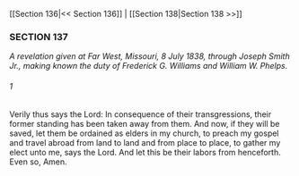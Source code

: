 [[Section 136|<< Section 136]]  |  [[Section 138|Section 138 >>]]

### SECTION 137

*A revelation given at Far West, Missouri, 8 July 1838, through Joseph Smith Jr., making known the duty of Frederick G. Williams and William W. Phelps.*

###### 1
Verily thus says the Lord: In consequence of their transgressions, their former standing has been taken away from them. And now, if they will be saved, let them be ordained as elders in my church, to preach my gospel and travel abroad from land to land and from place to place, to gather my elect unto me, says the Lord. And let this be their labors from henceforth. Even so, Amen.